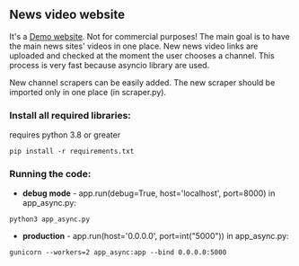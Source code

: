 ## News video website
It's a [Demo website](http://140.238.65.147:5000). Not for commercial purposes!
The main goal is to have the main news sites' videos in one place.
New news video links are uploaded and checked at the moment the user chooses a channel. This process is very fast because asyncio library are used.

New channel scrapers can be easily added. The new scraper should be imported only in one place (in scraper.py).


### Install all required libraries:
requires python 3.8 or greater

```
pip install -r requirements.txt
```

### Running the code:

* **debug mode** - app.run(debug=True, host='localhost', port=8000) in app_async.py:
```
python3 app_async.py
```

* **production** - app.run(host='0.0.0.0', port=int("5000")) in app_async.py:
```
gunicorn --workers=2 app_async:app --bind 0.0.0.0:5000
```
